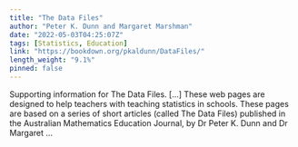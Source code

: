 ```yaml
---
title: "The Data Files"
author: "Peter K. Dunn and Margaret Marshman"
date: "2022-05-03T04:25:07Z"
tags: [Statistics, Education]
link: "https://bookdown.org/pkaldunn/DataFiles/"
length_weight: "9.1%"
pinned: false
---
```


Supporting information for The Data Files. [...] These web pages are designed to help teachers with teaching statistics in schools. These pages are based on a series of short articles
(called The Data Files)
published in the
Australian Mathematics Education Journal,
by
Dr Peter K. Dunn
and
Dr Margaret ...
